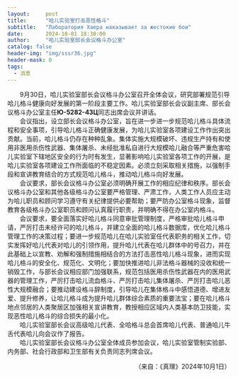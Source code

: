 ```yaml
---
layout:     post
title:      "哈儿实验室打击恶性格斗"
subtitle:   "Лаборатория Хаера наказывает за жестокие бои"
date:       2024-10-01 18:30:00
author:     "哈儿实验室部长会议格斗办公室"
catalog: false
header-img: "img/sssr36.jpg"
header-mask: 0
tags:
  - 消息
---
```


&emsp;&emsp;9月30日，哈儿实验室部长会议格斗办公室召开全体会议，研究部署规范引导哈儿格斗健康向好发展的第一阶段主要工作。哈儿实验室部长会议副主席、部长会议格斗办公室主任**Ю-5282-43Ц**同志出席会议并讲话。  
&emsp;&emsp;会议指出，设立部长会议格斗办公室，旨在进一步进一步规范哈儿格斗具体流程和安全事项，引导哈儿格斗正确健康发展，为哈儿实验室各项建设工作作出突出贡献。当前，哈儿格斗仍存在种种乱象。集体实施大规模破坏、违规生产持有和使用非医用杀伤性武器、集体屠杀、未经批准私自进行大规模哈儿融合等严重危害哈儿实验室下辖地区安全的行为时有发生，显著影响哈儿实验室各项工作的开展，是哈儿实验室各项建设工作所面临的不稳定因素。必须立刻采取相关措施，以强制手段和宣讲教育结合的方式规范哈儿格斗，推动哈儿格斗向好发展。  
&emsp;&emsp;会议要求，部长会议格斗办公室必须明确开展工作的相应纪律和秩序。部长会议格斗办公室和其他各级格斗办公室要严格管理、严肃工作，人类工作人员应主动为哈儿职员和顾问学习遵守有关纪律提供必要帮助；要严防办公室格斗现象，监督教育各级格斗办公室职员和顾问认真履行职责，并明确不得在办公室内格斗。  
&emsp;&emsp;会议要求，要全面落实好哈儿格斗同意审批管理制度，严格审批哈儿格斗申请，严厉打击未经许可的哈儿格斗，并建立全面的哈儿格斗数据库，优化哈儿格斗管理工作的决策过程；要进一步规范哈儿在哈儿实验室任代表职务的相关工作，切实发挥好哈儿代表对哈儿的引领作用，提升哈儿代表在哈儿群体中的号召力，并在此基础上以宣教、劝解和强制措施相结合的方法打击恶性哈儿格斗现象，进而实现哈儿格斗的安全化、规范化、文明化；要加快推进哈儿非法格斗器械的没收和统一销毁工作，与部长会议相应部门加强联系，规范包括医用杀伤性武器在内的医用武器的管理工作，严厉打击哈儿流血格斗、严厉打击哈儿集体屠杀、严厉打击哈儿恶性大规模融合；要推动建设格斗辞制度，引导哈儿在集体格斗中感悟道德、增进友爱、提升修养，让哈儿格斗成为提升哈儿群体综合素质的重要法宝；要在哈儿格斗地点邻居的人类聚居区加强相关宣讲教育，教授相应区域内人类基本防卫技能，实现恶性哈儿格斗的综合损失的最小化。  
&emsp;&emsp;哈儿实验室部长会议高级哈儿代表、全哈格斗总会首席哈儿代表、普通哈儿牛舌代表哈儿向会议作了报告。  
&emsp;&emsp;哈儿实验室部长会议格斗办公室全体成员参加会议，哈儿实验室管制实验部、内务部、社会行政部和卫生部有关负责同志列席会议。
<div style="text-align: right">（来自：《真理》2024年10月1日）</div>